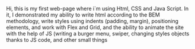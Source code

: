 Hi, this is my first web-page where i`m using Html, CSS and Java Script. In it, I demonstrated my ability to write html according to the BEM methodology,
write styles using indents (padding, margin), positioning elements, and work with Flex and Grid,
and the ability to animate the site with the help of JS (writing a burger menu, swiper, changing styles objects thanks to JS code, and other small things
